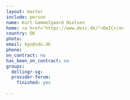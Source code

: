 ```yaml
---
layout: master
include: person
name: Kurt Gammelgaard Nielsen
home: <a href="https://www.deic.dk/">DeIC</a>
country: DK
photo:
email: kgn@sdu.dk
phone:
on_contract: no
has_been_on_contract: no
groups:
  dellingr-sg:
  provider-forum:
    finished: yes
    
---
```

